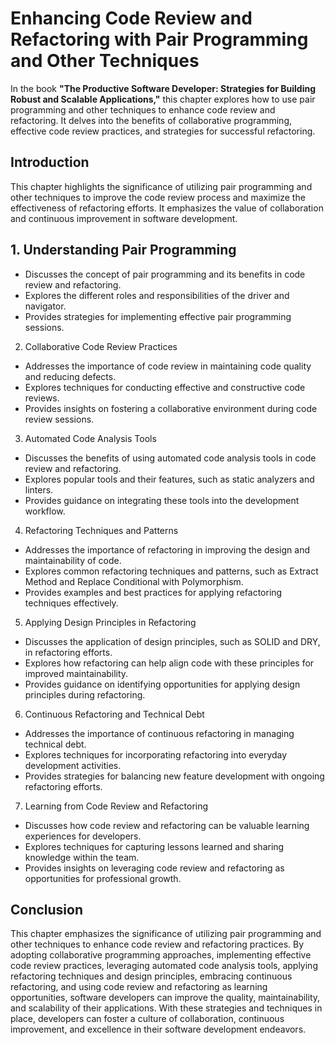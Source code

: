 Enhancing Code Review and Refactoring with Pair Programming and Other Techniques
=========================================================================================

In the book **"The Productive Software Developer: Strategies for Building Robust and Scalable Applications,"** this chapter explores how to use pair programming and other techniques to enhance code review and refactoring. It delves into the benefits of collaborative programming, effective code review practices, and strategies for successful refactoring.

Introduction
------------

This chapter highlights the significance of utilizing pair programming and other techniques to improve the code review process and maximize the effectiveness of refactoring efforts. It emphasizes the value of collaboration and continuous improvement in software development.

1\. Understanding Pair Programming
---------------------------------

* Discusses the concept of pair programming and its benefits in code review and refactoring.
* Explores the different roles and responsibilities of the driver and navigator.
* Provides strategies for implementing effective pair programming sessions.

2. Collaborative Code Review Practices

* Addresses the importance of code review in maintaining code quality and reducing defects.
* Explores techniques for conducting effective and constructive code reviews.
* Provides insights on fostering a collaborative environment during code review sessions.

3. Automated Code Analysis Tools

* Discusses the benefits of using automated code analysis tools in code review and refactoring.
* Explores popular tools and their features, such as static analyzers and linters.
* Provides guidance on integrating these tools into the development workflow.

4. Refactoring Techniques and Patterns

* Addresses the importance of refactoring in improving the design and maintainability of code.
* Explores common refactoring techniques and patterns, such as Extract Method and Replace Conditional with Polymorphism.
* Provides examples and best practices for applying refactoring techniques effectively.

5. Applying Design Principles in Refactoring

* Discusses the application of design principles, such as SOLID and DRY, in refactoring efforts.
* Explores how refactoring can help align code with these principles for improved maintainability.
* Provides guidance on identifying opportunities for applying design principles during refactoring.

6. Continuous Refactoring and Technical Debt

* Addresses the importance of continuous refactoring in managing technical debt.
* Explores techniques for incorporating refactoring into everyday development activities.
* Provides strategies for balancing new feature development with ongoing refactoring efforts.

7. Learning from Code Review and Refactoring

* Discusses how code review and refactoring can be valuable learning experiences for developers.
* Explores techniques for capturing lessons learned and sharing knowledge within the team.
* Provides insights on leveraging code review and refactoring as opportunities for professional growth.

Conclusion
----------

This chapter emphasizes the significance of utilizing pair programming and other techniques to enhance code review and refactoring practices. By adopting collaborative programming approaches, implementing effective code review practices, leveraging automated code analysis tools, applying refactoring techniques and design principles, embracing continuous refactoring, and using code review and refactoring as learning opportunities, software developers can improve the quality, maintainability, and scalability of their applications. With these strategies and techniques in place, developers can foster a culture of collaboration, continuous improvement, and excellence in their software development endeavors.
